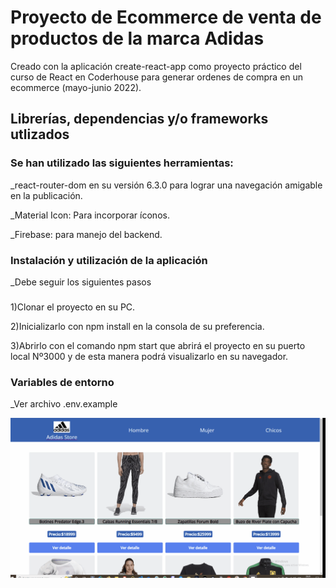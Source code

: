 # Proyecto de Ecommerce de venta de productos de la marca Adidas

Creado con la aplicación create-react-app como proyecto práctico del curso de React en Coderhouse para generar ordenes de compra en un ecommerce (mayo-junio 2022).


## Librerías, dependencias y/o frameworks utlizados


### Se han utilizado las siguientes herramientas:
_react-router-dom en su versión 6.3.0 para lograr una navegación amigable en la publicación.

_Material Icon: Para incorporar íconos.

_Firebase: para manejo del backend.

### Instalación y utilización de la aplicación
_Debe seguir los siguientes pasos

###
1)Clonar el proyecto en su PC.

2)Inicializarlo con npm install en la consola de su preferencia.

3)Abrirlo con el comando npm start que abrirá el proyecto en su puerto local Nº3000 y de esta manera podrá visualizarlo en su navegador.
### Variables de entorno
_Ver archivo .env.example

![AdidasStore](https://github.com/sebasmartinezchas/React_Coder/blob/main/src/AdidasStore.gif)